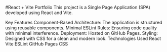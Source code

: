 #React + Vite
Portfolio
This project is a Single Page Application (SPA) developed using React and Vite.

Key Features
Component-Based Architecture: The application is structured using reusable components.
Minimal ESLint Rules: Ensuring code quality with minimal interference.
Deployment: Hosted on GitHub Pages.
Styling: Designed with CSS for a clean and modern look.
Technologies Used
React
Vite
ESLint
GitHub Pages
CSS

